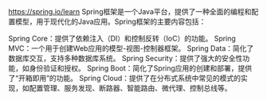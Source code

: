 https://spring.io/learn
Spring框架是一个Java平台，提供了一种全面的编程和配置模型，用于现代化的Java应用。Spring框架的主要内容包括：

Spring Core：提供了依赖注入（DI）和控制反转（IoC）的功能。
Spring MVC：一个用于创建Web应用的模型-视图-控制器框架。
Spring Data：简化了数据库交互，支持多种数据库系统。
Spring Security：提供了强大的安全性功能，如身份验证和授权。
Spring Boot：简化了Spring应用的创建和部署，提供了“开箱即用”的功能。
Spring Cloud：提供了在分布式系统中常见的模式的实现，如配置管理、服务发现、断路器、智能路由、微代理、控制总线等。